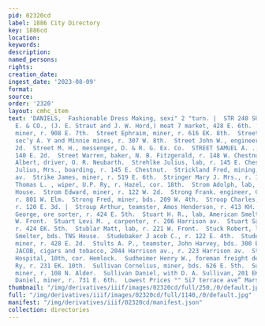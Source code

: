 ```yaml
---
pid: 02320cd
label: 1886 City Directory
key: 1886cd
location: 
keywords: 
description: 
named_persons: 
rights: 
creation_date: 
ingest_date: '2023-08-09'
format: 
source: 
order: '2320'
layout: cmhc_item
text: 'DANIELS,  Fashionable Dress Making, sexi" 2 "turn. |  STR 240 SUL  STRAUT J.
  E. & CO., (J. E. Straut and J. W. Hord,) meat 7 market, 428 E. 6th. ‘  Stream Charles,
  miner, r. 908 E. 7th.  Street Ephraim, miner, r. 616 EK. 8th.  Street Frank M.,
  sec’y A. Y and Minnie mines, r. 307 W. 8th.  Street John W., engineer, r. 140 EK.
  2d.  Street M. H., messenger, D. & R. G. Ex. Co.  STREET SAMUEL A. ., general blksmith,
  140 E. 2d.  Street Warren, baker, N. B. Fitzgerald, r. 148 W. Chestnut.  Strehlke
  Albert, driver, O. R. Neubarth.  Strehlke Julius, lab, r. 145 E. Chestnut.  Strehlke
  Julius, Mrs., boarding, r. 145 E. Chestnut.  Strickland Fred, mining, 124 Harrison
  av.  Strike James, miner, r. 519 E. 6th.  Stringer Mary J. Mrs., r. 18th, cor. Hazel.  Stringer
  Thomas L. , wiper, U.P. Ry, r. Hazel, cor. 18th.  Strom Adolph, lab, bds. American
  House.  Strom Edward, miner, r. 122 W. 2d.  Strong Frank. engineer, Charles Leitzmann,
  r. 801 W. Elm.  Strong Fred, miner, bds. 209 W. 4th.  Stroop Charles, blksmith,
  r. 120 E. 3d. |  Stroup Arthur, teamster, Amos Henderson, r. 413 KH. 5th.  Stuart
  George, ore sorter, r. 424 E. 5th.  Stuart H. R., lab, American Smelter, r. 510
  W. Front.  Stuart Levi M. , carpenter, r. 206 Harrison av.  Stuart Sarah Mis. .
  r. 424 EK. 5th.  Stublar Matt, lab, r. 221 W. Front.  Stuck Robert, lab, La Plata
  Smelter, bds. TNS House.  Studebaker J acob C., r. 122 E. 4th.  Studeman Frederick,
  miner, r. 428 E. 2d.  Stults A. P., teamster, John Harvey, bds. 300 E. 11th.  STURM
  JACOB, cigars and tobacco, 2044 Harrison av., r. 223 Harrison av.  St. Vincent’s
  Hospital, 10th, cor. Hemlock.  Sudheimer Henry W., foreman freight dept., U. P.
  Ry, r. 231 EK. 10th.  Sullivan Cornelius, miner, bds. 626 E. 5th.  Sullivan Cornelius,
  miner, r. 108 N. Alder.  Sullivan Daniel, with D. A. Sullivan, 201 EK. 6th.  Sullivan
  Daniel, miner, r. 731 E. 6th.  Lowest Prices °" Si7 terrace ave” Marsh & Eaton    '
thumbnail: "/img/derivatives/iiif/images/02320cd/full/250,/0/default.jpg"
full: "/img/derivatives/iiif/images/02320cd/full/1140,/0/default.jpg"
manifest: "/img/derivatives/iiif/02320cd/manifest.json"
collection: directories
---
```

